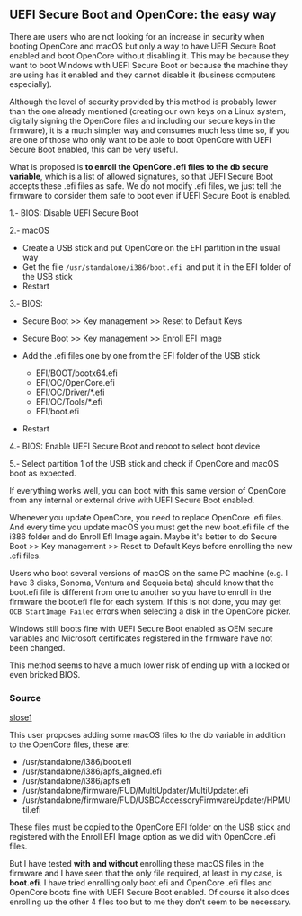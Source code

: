 ## UEFI Secure Boot and OpenCore: the easy way

There are users who are not looking for an increase in security when booting OpenCore and macOS but only a way to have UEFI Secure Boot enabled and boot OpenCore without disabling it. This may be because they want to boot Windows with UEFI Secure Boot or because the machine they are using has it enabled and they cannot disable it (business computers especially). 

Although the level of security provided by this method is probably lower than the one already mentioned (creating our own keys on a Linux system, digitally signing the OpenCore files and including our secure keys in the firmware), it is a much simpler way and consumes much less time so, if you are one of those who only want to be able to boot OpenCore with UEFI Secure Boot enabled, this can be very useful. 

What is proposed is **to enroll the OpenCore .efi files to the db secure variable**, which is a list of allowed signatures, so that UEFI Secure Boot accepts these .efi files as safe. We do not modify .efi files, we just tell the firmware to consider them safe to boot even if UEFI Secure Boot is enabled. 

1.- BIOS: Disable UEFI Secure Boot

2.- macOS

- Create a USB stick and put OpenCore on the EFI partition in the usual way
- Get the file `/usr/standalone/i386/boot.efi `and put it in the EFI folder of the USB stick
- Restart

3.- BIOS:

- Secure Boot >> Key management >> Reset to Default Keys

- Secure Boot >> Key management >> Enroll EFI image

- Add the .efi files one by one from the EFI folder of the USB stick
	- EFI/BOOT/bootx64.efi
	- EFI/OC/OpenCore.efi
	- EFI/OC/Driver/*.efi
	- EFI/OC/Tools/*.efi
	- EFI/boot.efi

- Restart

4.- BIOS: Enable UEFI Secure Boot and reboot to select boot device
 
5.- Select partition 1 of the USB stick and check if OpenCore and macOS boot as expected.

If everything works well, you can boot with this same version of OpenCore from any internal or external drive with UEFI Secure Boot enabled.

Whenever you update OpenCore, you need to replace OpenCore .efi files. And every time you update macOS you must get the new boot.efi file of the i386 folder and do Enroll EfI Image again. Maybe it's better to do Secure Boot >> Key management >> Reset to Default Keys before enrolling the new .efi files.

Users who boot several versions of macOS on the same PC machine (e.g. I have 3 disks, Sonoma, Ventura and Sequoia beta) should know that the boot.efi file is different from one to another so you have to enroll in the firmware the boot.efi file for each system. If this is not done, you may get `OCB StartImage Failed` errors when selecting a disk in the OpenCore picker.

Windows still boots fine with UEFI Secure Boot enabled as OEM secure variables and Microsoft certificates registered in the firmware have not been changed.

This method seems to have a much lower risk of ending up with a locked or even bricked BIOS.

### Source

[slose1](https://github.com/slose1/B460M-aorus-elite-Opencore)

This user proposes adding some macOS files to the db variable in addition to the OpenCore files, these are:

- /usr/standalone/i386/boot.efi
- /usr/standalone/i386/apfs_aligned.efi
- /usr/standalone/i386/apfs.efi
- /usr/standalone/firmware/FUD/MultiUpdater/MultiUpdater.efi
- /usr/standalone/firmware/FUD/USBCAccessoryFirmwareUpdater/HPMUtil.efi

These files must be copied to the OpenCore EFI folder on the USB stick and registered with the Enroll EFI Image option as we did with OpenCore .efi files.

But I have tested **with and without** enrolling these macOS files in the firmware and I have seen that the only file required, at least in my case, is **boot.efi**. I have tried enrolling only boot.efi and OpenCore .efi files and OpenCore boots fine with UEFI Secure Boot enabled. Of course it also does enrolling up the other 4 files too but to me they don't seem to be necessary.

